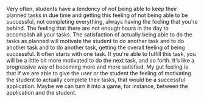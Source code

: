 Very often, students have a tendency of not being able to keep their planned tasks in due time and getting this feeling of not being able to be successful, not completing everything, always having the feeling that you're behind. The feeling that there are not enough hours in the day to accomplish all your tasks. The satisfaction of actually being able to do the tasks as planned will motivate the student to do another task and to do another task and to do another task, getting the overall feeling of being successful. It often starts with one task. If you're able to fulfill this task, you will be a little bit more motivated to do the next task, and so forth. It's like a progressive way of becoming more and more satisfied. My gut feeling is that if we are able to give the user or the student the feeling of motivating the student to actually complete their tasks, that would be a successful application. Maybe we can turn it into a game, for instance, between the application and the student.